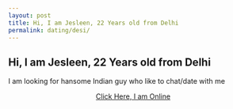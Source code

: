```yaml
---
layout: post
title: Hi, I am Jesleen, 22 Years old from Delhi
permalink: dating/desi/
---
```


<div class="jumbotron">
  <h2> Hi, I am Jesleen, 22 Years old from Delhi </h2>
  <p> I am looking for hansome Indian guy who like to chat/date with me </p>
  <center>
  <p><a class="btn btn-primary btn-lg" href="http://mmtrkpy.com/mt/w2a4z27484s233t224q2u234/" role="button"> Click Here, I am Online </a></p>
 </center>
</div>
